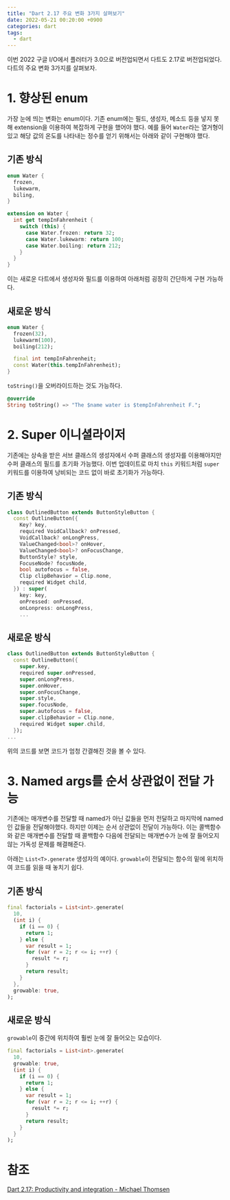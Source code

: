 ```yaml
---
title: "Dart 2.17 주요 변화 3가지 살펴보기"
date: 2022-05-21 00:20:00 +0900
categories: dart
tags:
  - dart
---
```


이번 2022 구글 I/O에서 플러터가 3.0으로 버전업되면서 다트도 2.17로 버전업되었다. 다트의 주요 변화 3가지를 살펴보자.

# 1. 향상된 enum

가장 눈에 띄는 변화는 enum이다. 기존 enum에는 필드, 생성자, 메소드 등을 넣지 못해 extension을 이용하여 복잡하게 구현을 했어야 했다. 예를 들어 `Water`라는 열거형이 있고 해당 값의 온도를 나타내는 정수를 얻기 위해서는 아래와 같이 구현해야 했다.

## 기존 방식

```dart
enum Water {
  frozen,
  lukewarm,
  biling,
}

extension on Water {
  int get tempInFahrenheit {
    switch (this) {
      case Water.frozen: return 32;
      case Water.lukewarm: return 100;
      case Water.boiling: return 212;
    }
  }
}
```

이는 새로운 다트에서 생성자와 필드를 이용하여 아래처럼 굉장히 간단하게 구현 가능하다.

## 새로운 방식

```dart
enum Water {
  frozen(32),
  lukewarm(100),
  boiling(212);

  final int tempInFahrenheit;
  const Water(this.tempInFahrenheit);
}
```

`toString()`을 오버라이드하는 것도 가능하다.

```dart
@override
String toString() => "The $name water is $tempInFahrenheit F.";
```

# 2. Super 이니셜라이저

기존에는 상속을 받은 서브 클래스의 생성자에서 수퍼 클래스의 생성자를 이용해야지만 수퍼 클래스의 필드를 초기화 가능했다. 이번 업데이트로 마치 `this` 키워드처럼 `super` 키워드를 이용하여 낭비되는 코드 없이 바로 초기화가 가능하다.

## 기존 방식

```dart
class OutlinedButton extends ButtonStyleButton {
  const OutlineButton({
    Key? key,
    required VoidCallback? onPressed,
    VoidCallback? onLongPress,
    ValueChanged<bool>? onHover,
    ValueChanged<bool>? onFocusChange,
    ButtonStyle? style,
    FocuseNode? focusNode,
    bool autofocus = false,
    Clip clipBehavior = Clip.none,
    required Widget child,
  }) : super(
    key: key,
    onPressed: onPressed,
    onLonpress: onLongPress,
    ...
```

## 새로운 방식

```dart
class OutlinedButton extends ButtonStyleButton {
  const OutlineButton({
    super.key,
    required super.onPressed,
    super.onLongPress,
    super.onHover,
    super.onFocusChange,
    super.style,
    super.focusNode,
    super.autofocus = false,
    super.clipBehavior = Clip.none,
    required Widget super.child,
  });
...
```

위의 코드를 보면 코드가 엄청 간결해진 것을 볼 수 있다.

# 3. Named args를 순서 상관없이 전달 가능

기존에는 매개변수를 전달할 때 named가 아닌 값들을 먼저 전달하고 마지막에 named인 값들을 전달해야했다. 하지만 이제는 순서 상관없이 전달이 가능하다. 이는 콜백함수와 같은 매개변수를 전달할 때 콜백함수 다음에 전달되는 매개변수가 눈에 잘 들어오지 않는 가독성 문제를 해결해준다.

아래는 `List<T>.generate` 생성자의 예이다. `growable`이 전달되는 함수의 밑에 위치하여 코드를 읽을 때 놓치기 쉽다.

## 기존 방식

```dart
final factorials = List<int>.generate(
  10,
  (int i) {
    if (i == 0) {
      return 1;
    } else {
      var result = 1;
      for (var r = 2; r <= i; ++r) {
        result *= r;
      }
      return result;
    }
  },
  growable: true,
);
```

## 새로운 방식

`growable`이 중간에 위치하여 훨씬 눈에 잘 들어오는 모습이다.

```dart
final factorials = List<int>.generate(
  10,
  growable: true,
  (int i) {
    if (i == 0) {
      return 1;
    } else {
      var result = 1;
      for (var r = 2; r <= i; ++r) {
        result *= r;
      }
      return result;
    }
  }
);
```

# 참조

[Dart 2.17: Productivity and integration - Michael Thomsen](https://medium.com/dartlang/dart-2-17-b216bfc80c5d)
